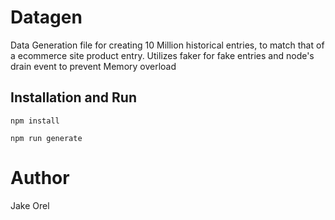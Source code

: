 # Datagen
Data Generation file for creating 10 Million historical entries, to match that of a ecommerce site product entry. Utilizes faker for fake entries and node's drain event to prevent Memory overload

## Installation and Run

```
npm install
```
```
npm run generate
```
# Author
Jake Orel
